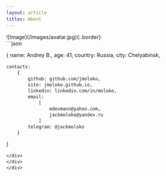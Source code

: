```yaml
---
layout: article
titles: About
---
```



<div class="grid-containre">
<div class="grid grid--p-2">
<div class="cell cell--12 cell--md-4 " markdown="1">
![Image](/images/avatar.jpg){:.border}
</div>
<div class="cell cell--12 cell--md-auto" markdown="1">
```json


{
    name: Andrey B.,
    age: 41,
    country: Russia,
    city: Chelyabinsk,
    
    contacts:
        {
            github: github.com/jmoloko,
            site: jmoloko.github.io,
            linkedin: linkedin.com/in/moloko,
            email: 
                [
                    mdevmann@yahoo.com,
                    jackmoloko@yandex.ru
                ]
            telegram: @jackmoloko
        }
}


```    
</div>
</div>
</div>

